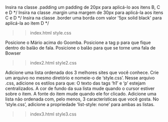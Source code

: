 Insira na classe .padding um padding de 20px para aplicá-lo aos itens B, C e D */
Insira na classe .margin uma margem de 30px para aplicá-la aos itens C e D */
Insira na classe .border uma borda com valor '5px solid black' para aplicá-la ao item D */

>>index.html
>>style.css

Posicione o Mário acima do Goomba.
Posicione a tag p para que fique dentro do balão de fala.
Posicione o balão para que se torne uma fala de Bowser

>>index2.html
>>style2.css



Adicione uma lista ordenada dos 3 melhores sites que você conhece.
Crie um arquivo no mesmo diretório e nomeie-o de ‘style.css’.
Nesse arquivo .css, adicione os estilos para que:
    O texto das tags ‘h1’ e ‘p’ estejam centralizados.
    A cor de fundo da sua lista mude quando o cursor estiver sobre o item.
    A fonte do item mude quando ele for clicado.
Adicione uma lista não ordenada com, pelo menos, 3 características que você gosta.
No ‘style.css’, adicione a propriedade ‘list-style: none’ para ambas as listas.

>>index3.html
>>style3.css